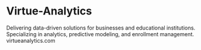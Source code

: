 # Virtue-Analytics
Delivering data-driven solutions for businesses and educational institutions. Specializing in analytics, predictive modeling, and enrollment management. virtueanalytics.com
